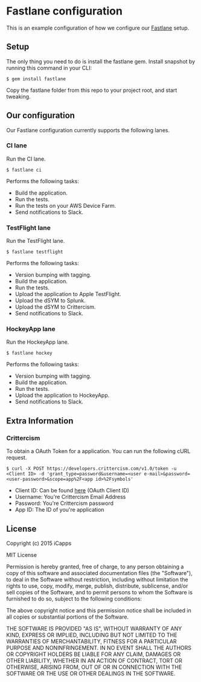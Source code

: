 # Fastlane configuration

This is an example configuration of how we configure our [Fastlane](http://fastlane.tools) setup.

## Setup

The only thing you need to do is install the fastlane gem. Install snapshot by running this command in your CLI:

```
$ gem install fastlane
```

Copy the fastlane folder from this repo to your project root, and start tweaking.

## Our configuration

Our Fastlane configuration currently supports the following lanes.

### CI lane

Run the CI lane.

    $ fastlane ci

Performs the following tasks:

- Build the application.
- Run the tests.
- Run the tests on your AWS Device Farm.
- Send notifications to Slack.

### TestFlight lane

Run the TestFlight lane.

    $ fastlane testflight

Performs the following tasks:

- Version bumping with tagging.
- Build the application.
- Run the tests.
- Upload the application to Apple TestFlight.
- Upload the dSYM to Splunk.
- Upload the dSYM to Crittercism.
- Send notifications to Slack.

### HockeyApp lane

Run the HockeyApp lane.

    $ fastlane hockey

Performs the following tasks:

- Version bumping with tagging.
- Build the application.
- Run the tests.
- Upload the application to HockeyApp.
- Send notifications to Slack.

## Extra Information

### Crittercism

To obtain a OAuth Token for a application. You can run the following cURL request.

    $ curl -X POST https://developers.crittercism.com/v1.0/token -u <Client ID> -d 'grant_type=password&username=<user e-mail>&password=<user-password>&scope=app%2F<app id>%2Fsymbols'

 - Client ID: Can be found [here](https://app.crittercism.com/developers/user-settings) (OAuth Client ID)
 - Username: You're Crittercism Email Address
 - Password: You're Crittercism password
 - App ID: The ID of you're application

## License

Copyright (c) 2015 iCapps

MIT License

Permission is hereby granted, free of charge, to any person obtaining a copy of this software and associated documentation files (the "Software"), to deal in the Software without restriction, including without limitation the rights to use, copy, modify, merge, publish, distribute, sublicense, and/or sell copies of the Software, and to permit persons to whom the Software is furnished to do so, subject to the following conditions:

The above copyright notice and this permission notice shall be included in all copies or substantial portions of the Software.

THE SOFTWARE IS PROVIDED "AS IS", WITHOUT WARRANTY OF ANY KIND, EXPRESS OR IMPLIED, INCLUDING BUT NOT LIMITED TO THE WARRANTIES OF MERCHANTABILITY, FITNESS FOR A PARTICULAR PURPOSE AND NONINFRINGEMENT. IN NO EVENT SHALL THE AUTHORS OR COPYRIGHT HOLDERS BE LIABLE FOR ANY CLAIM, DAMAGES OR OTHER LIABILITY, WHETHER IN AN ACTION OF CONTRACT, TORT OR OTHERWISE, ARISING FROM, OUT OF OR IN CONNECTION WITH THE SOFTWARE OR THE USE OR OTHER DEALINGS IN THE SOFTWARE.
